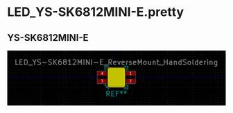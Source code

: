 # LED_YS-SK6812MINI-E.pretty

## YS-SK6812MINI-E

![YS-SK6812MINI-E](docs/LED_YS-SK6812MINI-E_ReverseMount_HandSoldering.png)
